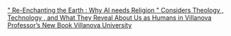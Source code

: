[" Re-Enchanting the Earth : Why AI needs Religion " Considers Theology , Technology , and What They Reveal About Us as Humans in Villanova Professor’s New Book   Villanova University](https://qi.tc/qi/112835)